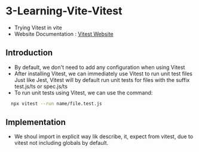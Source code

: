 # 3-Learning-Vite-Vitest

- Trying Vitest in vite
- Website Documentation :
  [Vitest Website](https://www.vitest.dev)

## Introduction

- By default, we don't need to add any configuration when using Vitest
- After installing Vitest, we can immediately use Vitest to run unit test files Just like Jest, Vitest will by default run unit tests for files with the suffix
  test.js/ts or spec.js/ts
- To run unit tests using Vitest, we can use the command:

```zsh
  npx vitest --run name/file.test.js
```

## Implementation

- We shoul import in explicit way lik describe, it, expect from vitest, due to vitest not including globals by default.

